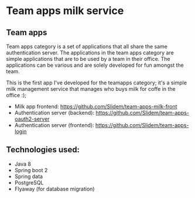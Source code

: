 # Team apps milk service

## Team apps

Team apps category is a set of applications that all share the same authentication server.
The applications in the team apps category are simple applications that are to be used by a team in their office.
The applications can be various and are solely developed for fun amongst the team.

This is the first app I've developed for the teamapps category; it's a simple milk management service that manages who buys milk for coffe in the office :);

- Milk app frontend: https://github.com/Slidem/team-apps-milk-front
- Authentication server (backend): https://github.com/Slidem/team-apps-oauth2-server
- Authentication server (frontend): https://github.com/Slidem/team-apps-login

## Technologies used:
- Java 8
- Spring boot 2
- Spring data
- PostgreSQL
- Flyaway (for database migration)
